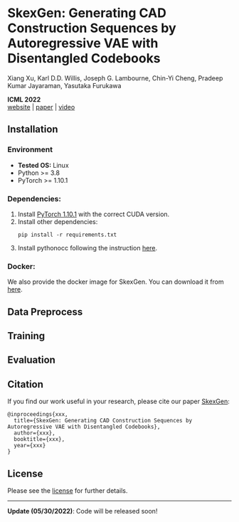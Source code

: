 # SkexGen: Generating CAD Construction Sequences by Autoregressive VAE with Disentangled Codebooks

Xiang Xu, Karl D.D. Willis, Joseph G. Lambourne, Chin-Yi Cheng, Pradeep Kumar Jayaraman, Yasutaka Furukawa

**ICML 2022**  
[website](https://samxuxiang.github.io/skexgen/index.html) | [paper]() | [video]()


## Installation

### Environment
* **Tested OS:** Linux
* Python >= 3.8
* PyTorch >= 1.10.1

### Dependencies:
1. Install [PyTorch 1.10.1](https://pytorch.org/get-started/previous-versions/) with the correct CUDA version.
2. Install other dependencies:
    ```
    pip install -r requirements.txt
    ```
3. Install pythonocc following the instruction [here](https://github.com/tpaviot/pythonocc-core).

### Docker:
We also provide the docker image for SkexGen. You can download it from [here](https://hub.docker.com/repository/docker/samxuxiang/skexgen). 
 

## Data Preprocess


## Training


## Evaluation


## Citation
If you find our work useful in your research, please cite our paper [SkexGen](https://samxuxiang.github.io/skexgen):
```
@inproceedings{xxx,
  title={SkexGen: Generating CAD Construction Sequences by Autoregressive VAE with Disentangled Codebooks},
  author={xxx},
  booktitle={xxx},
  year={xxx}
}
```

## License
Please see the [license](LICENSE) for further details.

---
**Update (05/30/2022)**: Code will be released soon!
